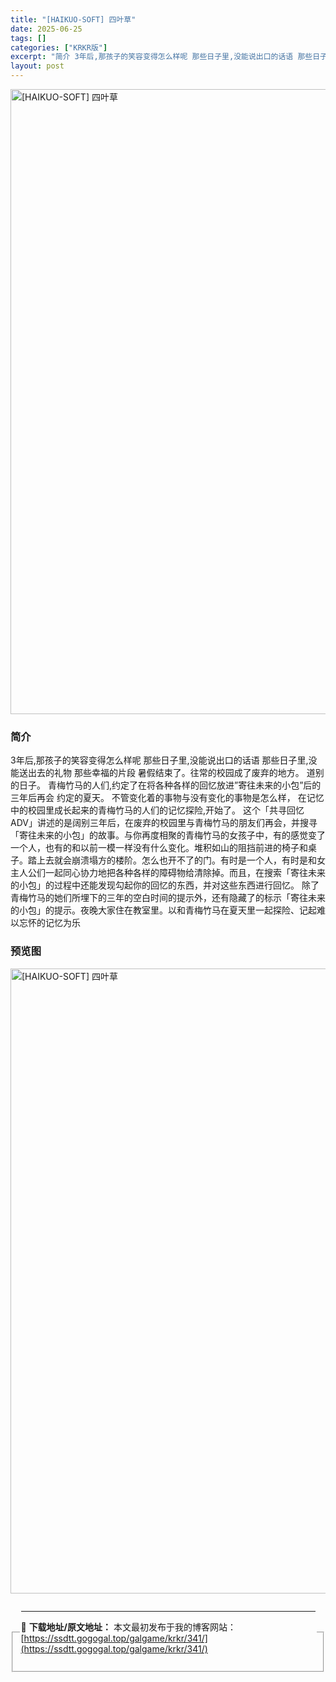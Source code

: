```yaml
---
title: "[HAIKUO-SOFT] 四叶草"
date: 2025-06-25
tags: []
categories: ["KRKR版"]
excerpt: "简介 3年后,那孩子的笑容变得怎么样呢 那些日子里,没能说出口的话语 那些日子里,没能送出去的礼物 那些幸福的片段 暑假结束了。往常的校园成了废弃的地方。 道别的日子。 青梅竹马的人们,约定了在将各种各样的回忆放进”寄往未来的小包”后的三年后再会 约定的夏天。 不管变化着的事物与没有变化的事物是怎么&hellip;"
layout: post
---
```


<p><img decoding="async" style="display: block; margin-left: auto; margin-right: auto; width: 1000px;" src="https://ssdtt.gogogal.top/wp-content/uploads/2025/06/770aa-00.webp" alt="[HAIKUO-SOFT] 四叶草" /></p>
<div>
<h3>简介</h3>
</div>
<p>3年后,那孩子的笑容变得怎么样呢 那些日子里,没能说出口的话语 那些日子里,没能送出去的礼物 那些幸福的片段 暑假结束了。往常的校园成了废弃的地方。 道别的日子。 青梅竹马的人们,约定了在将各种各样的回忆放进”寄往未来的小包”后的三年后再会 约定的夏天。 不管变化着的事物与没有变化的事物是怎么样， 在记忆中的校园里成长起来的青梅竹马的人们的记忆探险,开始了。 这个「共寻回忆ADV」讲述的是阔别三年后，在废弃的校园里与青梅竹马的朋友们再会，并搜寻「寄往未来的小包」的故事。与你再度相聚的青梅竹马的女孩子中，有的感觉变了一个人，也有的和以前一模一样没有什么变化。堆积如山的阻挡前进的椅子和桌子。踏上去就会崩溃塌方的楼阶。怎么也开不了的门。有时是一个人，有时是和女主人公们一起同心协力地把各种各样的障碍物给清除掉。而且，在搜索「寄往未来的小包」的过程中还能发现勾起你的回忆的东西，并对这些东西进行回忆。 除了青梅竹马的她们所埋下的三年的空白时间的提示外，还有隐藏了的标示「寄往未来的小包」的提示。夜晚大家住在教室里。以和青梅竹马在夏天里一起探险、记起难以忘怀的记忆为乐</p>
<h3>预览图</h3>
<p><img decoding="async" style="display: block; margin-left: auto; margin-right: auto; width: 1000px;" src="https://ssdtt.gogogal.top/wp-content/uploads/2025/06/c413e-01.webp" alt="[HAIKUO-SOFT] 四叶草" /></p>
<div></div>
<fieldset>
<legend>


---
📖 **下载地址/原文地址：** 本文最初发布于我的博客网站：[https://ssdtt.gogogal.top/galgame/krkr/341/](https://ssdtt.gogogal.top/galgame/krkr/341/)

